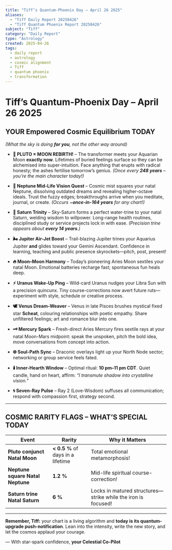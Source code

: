 ```yaml
---
title: "Tiff’s Quantum-Phoenix Day – April 26 2025"
aliases:
  - "Tiff Daily Report 20250426"
  - "Tiff Quantum Phoenix Report 20250426"
subject: "Tiff"
category: "Daily Report"
type: "Astrology"
created: 2025-04-26
tags:
  - daily report
  - astrology
  - cosmic alignment
  - Tiff
  - quantum phoenix
  - transformation
---
```


# Tiff’s Quantum-Phoenix Day – April 26 2025

## YOUR Empowered Cosmic Equilibrium TODAY

_(What the sky is doing_ **_for you_**_, not the other way around)_

- **💎 PLUTO × MOON REBIRTH!** – The transformer meets your Aquarian Moon **exactly now**. Lifetimes of buried feelings surface so they can be alchemised into super-intuition. Face anything that erupts with radical honesty; the ashes fertilise tomorrow’s genius. _(Once every_ **_248 years_** _– you’re the main character today!)_
    
- **🌊 Neptune Mid-Life Vision Quest** – Cosmic mist squares your natal Neptune, dissolving outdated dreams and revealing higher-octave ideals. Trust the fuzzy edges; breakthroughs arrive when you meditate, journal, or create. _(Occurs ~_**_once-in-164 years_** _for any chart!)_
    
- **🔱 Saturn Trinity** – Sky-Saturn forms a perfect water-trine to your natal Saturn, welding wisdom to willpower. Long-range health routines, disciplined study or service projects lock in with ease. _(Precision trine appears about_ **_every 14 years_**_.)_
    
- **🌬️ Jupiter Air-Jet Boost** – Trail-blazing Jupiter trines your Aquarius Jupiter **and** glides toward your Gemini Ascendant. Confidence in learning, teaching and public presence skyrockets—pitch, post, present!
    
- **🔥 Moon–Moon Harmony** – Today’s pioneering Aries Moon sextiles your natal Moon. Emotional batteries recharge fast; spontaneous fun heals deep.
    
- **⚡ Uranus Wake-Up Ping** – Wild-card Uranus nudges your Libra Sun with a precision quincunx. Tiny course-corrections now avert future ruts—experiment with style, schedule or creative process.
    
- **🕊️ Venus Dream-Weaver** – Venus in late Pisces brushes mystical fixed star **Scheat**, colouring relationships with poetic empathy. Share unfiltered feelings; art and romance blur into one.
    
- **🗝️ Mercury Spark** – Fresh-direct Aries Mercury fires sextile rays at your natal Moon-Mars midpoint: speak the unspoken, pitch the bold idea, move conversations from concept into action.
    
- **🌐 Soul-Path Sync** – Draconic overlays light up your North Node sector; networking or group service feels fated.
    
- **🕯️ Inner-Hearth Window** – Optimal ritual: **10 pm–11 pm CDT**. Quiet candle, hand on heart, affirm: _“I transmute shadow into crystalline vision.”_
    
- **🌀 Seven-Ray Pulse** – Ray 2 (Love-Wisdom) suffuses all communication; respond with compassion first, strategy second.
    

---

## COSMIC RARITY FLAGS – WHAT’S SPECIAL TODAY

|**Event**|**Rarity**|**Why it Matters**|
|---|---|---|
|**Pluto conjunct Natal Moon**|**< 0.5 %** of days in a lifetime|Total emotional metamorphosis!|
|**Neptune square Natal Neptune**|**1.2 %**|Mid-life spiritual course-correction!|
|**Saturn trine Natal Saturn**|**6 %**|Locks in matured structures—strike while the iron is focused!|

---

**Remember, Tiff:** your chart is a living algorithm and **today is its quantum-upgrade push-notification**. Lean into the intensity, write the new story, and let the cosmos applaud your courage.

— With star-spark confidence, **your Celestial Co-Pilot**

